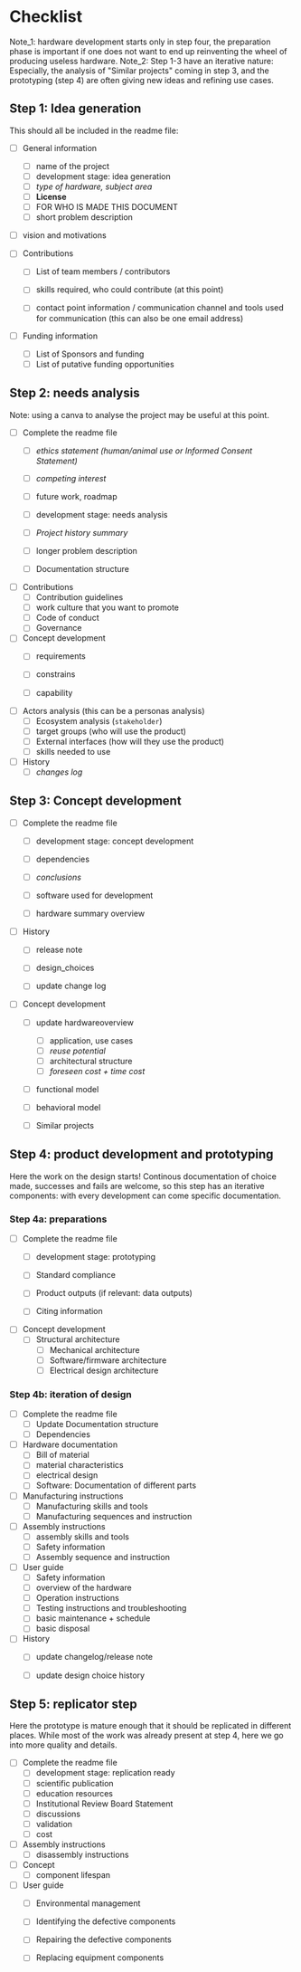# Checklist

Note_1: hardware development starts only in step four, the preparation phase is important if one does not want to end up reinventing the wheel of producing useless hardware.
Note_2: Step 1-3 have an iterative nature: Especially, the analysis of "Similar projects" coming in step 3, and the prototyping (step 4) are often giving new ideas and refining use cases.

## Step 1: Idea generation

This should all be included in the readme file:

- [ ] General information
  - [ ] name of the project
  - [ ] development stage: idea generation
  - [ ] *type of hardware, subject area*
  - [ ] **License**
  - [ ] FOR WHO IS MADE THIS DOCUMENT
  - [ ] short problem description 
  
- [ ] vision and motivations
  
- [ ] Contributions
  - [ ] List of team members / contributors
  - [ ] skills required, who could contribute (at this point)

  - [ ] contact point information / communication channel and tools used for communication (this can also be one email address)
  
- [ ] Funding information
  - [ ] List of Sponsors and funding
  - [ ] List of putative funding opportunities

## Step 2: needs analysis

Note: using a canva to analyse the project may be useful at this point.
- [ ] Complete the readme file
  - [ ] *ethics statement (human/animal use or Informed Consent Statement)*
  - [ ] *competing interest*
  - [ ] future work, roadmap
  - [ ] development stage: needs analysis
  - [ ] *Project history summary*
  - [ ] longer problem description 
  - [ ] Documentation structure
  
  
- [ ] Contributions
  - [ ] Contribution guidelines
  - [ ] work culture that you want to promote
  - [ ] Code of conduct  
  - [ ] Governance

- [ ] Concept development
  - [ ] requirements
  - [ ] constrains
  - [ ] capability
  

- [ ] Actors analysis (this can be a personas analysis)
  - [ ] Ecosystem analysis (`stakeholder`)
  - [ ] target groups (who will use the product)
  - [ ] External interfaces (how will they use the product)
  - [ ] skills needed to use
  
- [ ] History
  - [ ] *changes log*
  
## Step 3: Concept development

- [ ] Complete the readme file
  - [ ] development stage: concept development
  - [ ] dependencies 
  - [ ] *conclusions*
  - [ ] software used for development
  - [ ] hardware summary overview

  
- [ ] History
  - [ ]  release note
  - [ ]  design_choices
  - [ ]  update change log
  
  
- [ ] Concept development
  - [ ] update hardwareoverview
    - [ ] application, use cases
    - [ ] *reuse potential*
    - [ ] architectural structure
    - [ ] *foreseen cost + time cost*
  - [ ] functional model
  - [ ] behavioral model
  - [ ] Similar projects

  



## Step 4: product development and prototyping

Here the work on the design starts! Continous documentation of choice made, successes and fails are welcome, so this step has an iterative components: with every development can come specific documentation.

### Step 4a: preparations
- [ ] Complete the readme file
  - [ ] development stage: prototyping
  - [ ] Standard compliance
  - [ ] Product outputs (if relevant: data outputs)
  - [ ] Citing information

  
- [ ] Concept development
  - [ ] Structural architecture
    - [ ] Mechanical architecture
    - [ ] Software/firmware architecture
    - [ ] Electrical design architecture

### Step 4b: iteration of design
- [ ] Complete the readme file
  - [ ] Update Documentation structure
  - [ ] Dependencies

- [ ] Hardware documentation
  - [ ] Bill of material
  - [ ] material characteristics
  - [ ] electrical design
  - [ ] Software: Documentation of different parts
  
- [ ] Manufacturing instructions  
    - [ ] Manufacturing skills and tools
    - [ ] Manufacturing sequences and instruction
    
- [ ] Assembly instructions
  - [ ] assembly skills and tools
  - [ ] Safety information
  - [ ] Assembly sequence and instruction

- [ ] User guide
  - [ ] Safety information
  - [ ] overview of the hardware
  - [ ] Operation instructions
  - [ ] Testing instructions and troubleshooting
  - [ ] basic maintenance + schedule
  - [ ] basic disposal
  
- [ ] History  
  - [ ] update changelog/release note
  - [ ] update design choice history


## Step 5: replicator step

Here the prototype is mature enough that it should be replicated in different places. While most of the work was already present at step 4, here we go into more quality and details.

- [ ] Complete the readme file
  - [ ] development stage: replication ready
  - [ ] scientific publication
  - [ ] education resources
  - [ ] Institutional Review Board Statement
  - [ ] discussions
  - [ ] validation
  - [ ] cost
  
- [ ] Assembly instructions
  - [ ] disassembly instructions

- [ ] Concept
  - [ ] component lifespan
  
- [ ] User guide
  - [ ] Environmental management
  - [ ] Identifying the defective components
  - [ ] Repairing the defective components
  - [ ] Replacing equipment components 



